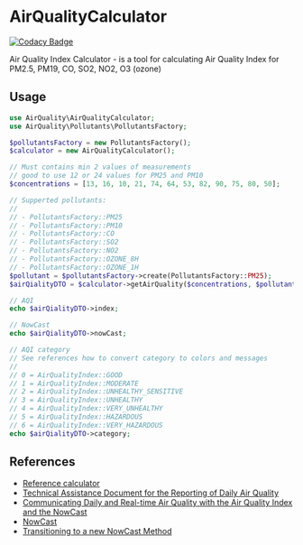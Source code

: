 # AirQualityCalculator

[![Codacy Badge](https://api.codacy.com/project/badge/Grade/ca26d473f53d432a8cb1bd4e82dfe236)](https://app.codacy.com/manual/russelomua/AirQualityCalculator?utm_source=github.com&utm_medium=referral&utm_content=russelomua/AirQualityCalculator&utm_campaign=Badge_Grade_Dashboard)

Air Quality Index Calculator - is a tool for calculating Air Quality Index for PM2.5, PM19, CO, SO2, NO2, O3 (ozone)

## Usage
```php
use AirQuality\AirQualityCalculator;
use AirQuality\Pollutants\PollutantsFactory;

$pollutantsFactory = new PollutantsFactory();
$calculator = new AirQualityCalculator();

// Must contains min 2 values of measurements
// good to use 12 or 24 values for PM25 and PM10
$concentrations = [13, 16, 10, 21, 74, 64, 53, 82, 90, 75, 80, 50];

// Supperted pollutants:
//
// - PollutantsFactory::PM25
// - PollutantsFactory::PM10
// - PollutantsFactory::CO
// - PollutantsFactory::SO2
// - PollutantsFactory::NO2
// - PollutantsFactory::OZONE_8H
// - PollutantsFactory::OZONE_1H
$pollutant = $pollutantsFactory->create(PollutantsFactory::PM25);
$airQialityDTO = $calculator->getAirQuality($concentrations, $pollutant);

// AQI
echo $airQialityDTO->index;

// NowCast
echo $airQialityDTO->nowCast;

// AQI category
// See references how to convert category to colors and messages
//
// 0 = AirQualityIndex::GOOD
// 1 = AirQualityIndex::MODERATE
// 2 = AirQualityIndex::UNHEALTHY_SENSITIVE
// 3 = AirQualityIndex::UNHEALTHY
// 4 = AirQualityIndex::VERY_UNHEALTHY
// 5 = AirQualityIndex::HAZARDOUS
// 6 = AirQualityIndex::VERY_HAZARDOUS
echo $airQialityDTO->category;
```

## References
  * [Reference calculator](https://www3.epa.gov/airnow/aqicalctest/nowcast.htm)
  * [Technical Assistance Document for the Reporting of Daily Air Quality](https://www.airnow.gov/sites/default/files/2020-05/aqi-technical-assistance-document-sept2018.pdf)
  * [Communicating Daily and Real-time Air Quality with the Air Quality Index and the NowCast](http://airnowtech.org/Resources/NACAANowCastPresentation.pdf)
  * [NowCast](https://cran.r-project.org/web/packages/PWFSLSmoke/vignettes/NowCast.html)
  * [Transitioning to a new NowCast Method](https://www3.epa.gov/airnow/ani/pm25_aqi_reporting_nowcast_overview.pdf)
